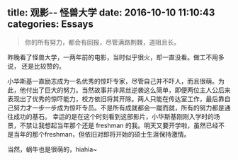title: 观影-- 怪兽大学
date: 2016-10-10 11:10:43
categories: Essays
---

>你的所有努力，都会有回报，尽管满路荆棘，道阻且长。

昨晚看了怪兽大学，一两年前的电影，当时似乎很火，却一直没看。做工不用多说， 还是比较赞的。
<!-- more -->

小华斯基一直励志成为一名优秀的惊吓专家，尽管自己并不吓人，而且很萌。为此，他付出了巨大的努力。当然故事并非屌丝逆袭这么简单，即便两位主人公后来表现出了优秀的惊吓能力，校方依旧将其开除。两人只能在传达室工作，最后靠自己努力才一步一步成为惊吓专员。不是所有成就都会一蹴而就，所有的努力都是通往成功的基石。
幸运的是在这个时刻看到这部影片，小华斯基刚刚入学时的场景，不禁让我想起当年那个还是 freshman 的我。明天又要开学啦，虽然已经不是当年的那个freshman，但依旧对即将开始的硕士生涯保持激情。

当然，蜗牛也是很萌的，hiahia~


